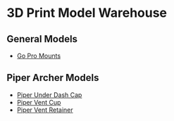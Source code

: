 # 3D Print Model Warehouse

## General Models

* [Go Pro Mounts](go_pro_style_mount)


## Piper Archer Models

* [Piper Under Dash Cap](pa-28-181/under_dash_cap)
* [Piper Vent Cup](pa-28-181/vent_cup)
* [Piper Vent Retainer](pa-28-181/vent_retainer)